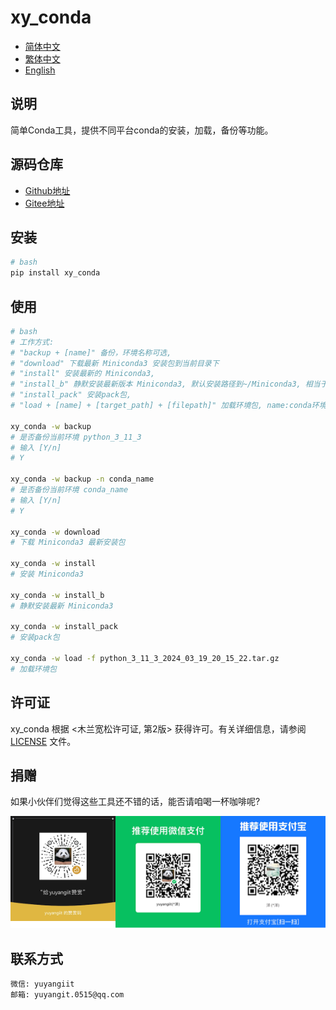 <!--
 * @Author: yuyangit yuyangit.0515@qq.com
 * @Date: 2024-10-18 20:35:49
 * @LastEditors: yuyangit yuyangit.0515@qq.com
 * @LastEditTime: 2024-10-18 20:37:17
 * @FilePath: /xy_conda/README.md
 * @Description: 这是默认设置,请设置`customMade`, 打开koroFileHeader查看配置 进行设置: https://github.com/OBKoro1/koro1FileHeader/wiki/%E9%85%8D%E7%BD%AE
-->
# xy_conda

- [简体中文](readme/README_zh_CN.md)
- [繁体中文](readme/README_zh_TW.md)
- [English](readme/README_en.md)

## 说明
简单Conda工具，提供不同平台conda的安装，加载，备份等功能。

## 源码仓库

- <a href="https://github.com/xy-base/xy_conda.git" target="_blank">Github地址</a>  
- <a href="https://gitee.com/xy-base/xy_conda.git" target="_blank">Gitee地址</a>

## 安装

```bash
# bash
pip install xy_conda
```

## 使用

```bash
# bash
# 工作方式:
# "backup + [name]" 备份，环境名称可选,
# "download" 下载最新 Miniconda3 安装包到当前目录下
# "install" 安装最新的 Miniconda3,
# "install_b" 静默安装最新版本 Miniconda3, 默认安装路径到~/Miniconda3, 相当于 sh ./Miniconda3-安装包.sh -b
# "install_pack" 安装pack包,
# "load + [name] + [target_path] + [filepath]" 加载环境包, name:conda环境名称, target_path:目标路径, filepath:环境包文件路径,

xy_conda -w backup
# 是否备份当前环境 python_3_11_3 
# 输入 [Y/n]
# Y

xy_conda -w backup -n conda_name
# 是否备份当前环境 conda_name
# 输入 [Y/n]
# Y

xy_conda -w download
# 下载 Miniconda3 最新安装包

xy_conda -w install
# 安装 Miniconda3

xy_conda -w install_b
# 静默安装最新 Miniconda3

xy_conda -w install_pack
# 安装pack包

xy_conda -w load -f python_3_11_3_2024_03_19_20_15_22.tar.gz
# 加载环境包

```

## 许可证
xy_conda 根据 <木兰宽松许可证, 第2版> 获得许可。有关详细信息，请参阅 [LICENSE](LICENSE) 文件。

## 捐赠

如果小伙伴们觉得这些工具还不错的话，能否请咱喝一杯咖啡呢?  

![Pay-Total](./readme/Pay-Total.png)


## 联系方式

```
微信: yuyangiit
邮箱: yuyangit.0515@qq.com
```